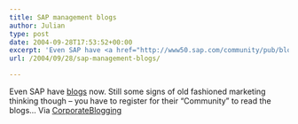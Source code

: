 ```yaml
---
title: SAP management blogs
author: Julian
type: post
date: 2004-09-28T17:53:52+00:00
excerpt: 'Even SAP have <a href="http://www50.sap.com/community/pub/blogs.aspx">blogs</a> now.'
url: /2004/09/28/sap-management-blogs/

---
```

Even SAP have [blogs][1] now. Still some signs of old fashioned marketing thinking though &#8211; you have to register for their &#8220;Community&#8221; to read the blogs&#8230; Via [CorporateBlogging][2]

 [1]: http://www50.sap.com/community/pub/blogs.aspx
 [2]: http://www.corporateblogging.info/2004/09/blogging-company-promotes-blogging-to.asp